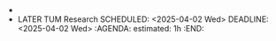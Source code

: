 -
- LATER TUM Research
  SCHEDULED: <2025-04-02 Wed>
  DEADLINE: <2025-04-02 Wed>
  :AGENDA:
  estimated: 1h
  :END: